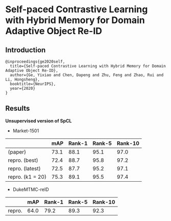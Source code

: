 # Self-paced Contrastive Learning with Hybrid Memory for Domain Adaptive Object Re-ID

## Introduction

```
@inproceedings{ge2020self,
  title={Self-paced Contrastive Learning with Hybrid Memory for Domain Adaptive Object Re-ID},
  author={Ge, Yixiao and Chen, Dapeng and Zhu, Feng and Zhao, Rui and Li, Hongsheng},
  booktitle={NeurIPS},
  year={2020}
}
```

## Results

**Unsupervised version of SpCL**

- Market-1501

|                  | mAP  | Rank-1 | Rank-5 | Rank-10 |
|------------------|------|--------|--------|---------|
| (paper)          | 73.1 | 88.1   | 95.1   | 97.0    |
| repro. (best)    | 72.4 | 88.7   | 95.8   | 97.2    |
| repro. (latest)  | 72.5 | 87.7   | 95.2   | 97.1    |
| repro. (k1 = 20) | 75.3 | 89.1   | 95.5   | 97.4    |

- DukeMTMC-reID

|         | mAP    | Rank-1   | Rank-5   | Rank-10   |
|---------|--------|----------|----------|-----------|
| repro.  | 64.0   | 79.2     | 89.3     | 92.3      |
